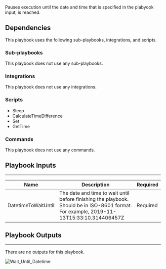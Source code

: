 Pauses execution until the date and time that is specified in the plabyook input, is reached.

## Dependencies
This playbook uses the following sub-playbooks, integrations, and scripts.

### Sub-playbooks
This playbook does not use any sub-playbooks.

### Integrations
This playbook does not use any integrations.

### Scripts
* Sleep
* CalculateTimeDifference
* Set
* GetTime

### Commands
This playbook does not use any commands.

## Playbook Inputs
---

| **Name** | **Description** | **Required** |
| --- | --- | --- | 
| DatetimeToWaitUntil | The date and time to wait until before finishing the playbook. Should be in ISO-8601 format. For example, 2019-11-13T15:33:10.314406457Z | Required |

## Playbook Outputs
---
There are no outputs for this playbook.

![Wait_Until_Datetime](https://github.com/demisto/content/blob/77dfca704d8ac34940713c1737f89b07a5fc2b9d/images/playbooks/Wait_Until_Datetime.png)
